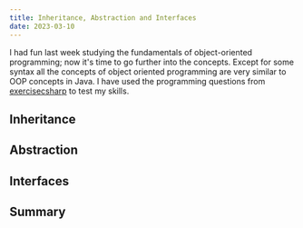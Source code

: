 ```yaml
---
title: Inheritance, Abstraction and Interfaces
date: 2023-03-10
---
```


I had fun last week studying the fundamentals of object-oriented programming; now it's time to go further into the concepts. Except for some syntax all the concepts of object oriented programming are very similar to OOP concepts in Java. I have used the programming questions from <a href="https://www.exercisescsharp.com/oop/">exercisecsharp</a> to test my skills.

<h2>Inheritance</h2>


<h2>Abstraction</h2>

<h2>Interfaces</h2>

<h2>Summary</h2>



